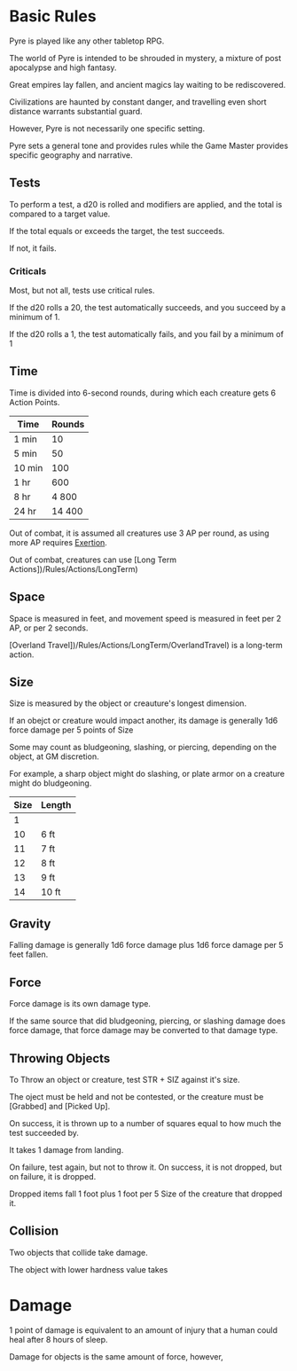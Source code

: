 # Basic Rules

Pyre is played like any other tabletop RPG.

The world of Pyre is intended to be shrouded in mystery, a mixture of post apocalypse and high fantasy.

Great empires lay fallen, and ancient magics lay waiting to be rediscovered.

Civilizations are haunted by constant danger, and travelling even short distance warrants substantial guard.

However, Pyre is not necessarily one specific setting.

Pyre sets a general tone and provides rules while the Game Master provides specific geography and narrative.

## Tests

To perform a test, a d20 is rolled and modifiers are applied, and the total is compared to a target value.

If the total equals or exceeds the target, the test succeeds.

If not, it fails.

### Criticals

Most, but not all, tests use critical rules.

If the d20 rolls a 20, the test automatically succeeds, and you succeed by a minimum of 1.

If the d20 rolls a 1, the test automatically fails, and you fail by a minimum of 1

## Time

Time is divided into 6-second rounds, during which each creature gets 6 Action Points.

| Time | Rounds |
|-|-|
| 1 min | 10 |
| 5 min | 50 |
| 10 min | 100 |
| 1 hr | 600 |
| 8 hr | 4 800 |
| 24 hr | 14 400 |

Out of combat, it is assumed all creatures use 3 AP per round, as using more AP requires [Exertion](/Rules/Exertion).

Out of combat, creatures can use [Long Term Actions])/Rules/Actions/LongTerm)

## Space

Space is measured in feet, and movement speed is measured in feet per 2 AP, or per 2 seconds.

[Overland Travel])/Rules/Actions/LongTerm/OverlandTravel) is a long-term action.

## Size

Size is measured by the object or creauture's longest dimension.

If an obejct or creature would impact another, its damage is generally 1d6 force damage per 5 points of Size

Some may count as bludgeoning, slashing, or piercing, depending on the object, at GM discretion.

For example, a sharp object might do slashing, or plate armor on a creature might do bludgeoning.

| Size | Length |
|-|-|
| 1 | |
| 10 | 6 ft |
| 11 | 7 ft |
| 12 | 8 ft |
| 13 | 9 ft |
| 14 | 10 ft |

## Gravity

Falling damage is generally 1d6 force damage plus 1d6 force damage per 5 feet fallen.

## Force

Force damage is its own damage type.

If the same source that did bludgeoning, piercing, or slashing damage does force damage, that force damage may be converted to that damage type.

## Throwing Objects

To Throw an object or creature, test STR + SIZ against it's size.

The oject must be held and not be contested, or the creature must be [Grabbed] and [Picked Up].

On success, it is thrown up to a number of squares equal to how much the test succeeded by.

It takes 1 damage from landing.

On failure, test again, but not to throw it. On success, it is not dropped, but on failure, it is dropped.

Dropped items fall 1 foot plus 1 foot per 5 Size of the creature that dropped it.

## Collision

Two objects that collide take damage.



The object with lower hardness value takes 

# Damage

1 point of damage is equivalent to an amount of injury that a human could heal after 8 hours of sleep.

Damage for objects is the same amount of force, however,

